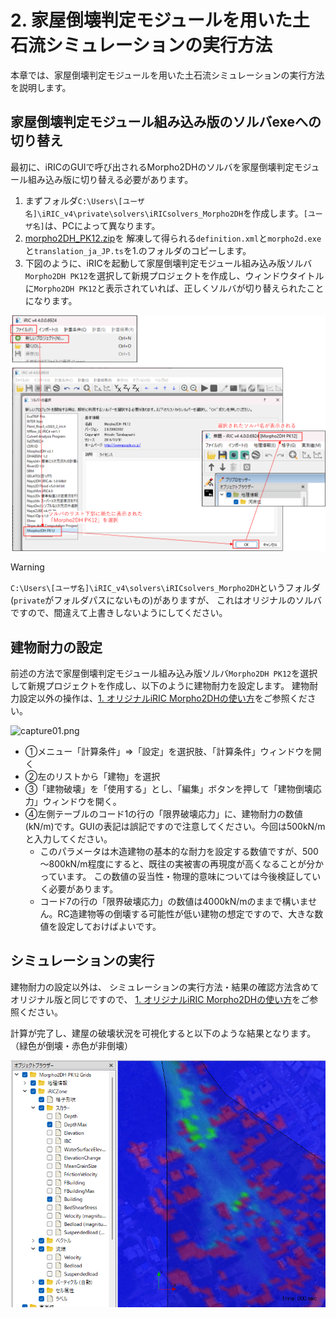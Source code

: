 # 2. 家屋倒壊判定モジュールを用いた土石流シミュレーションの実行方法

本章では、家屋倒壊判定モジュールを用いた土石流シミュレーションの実行方法を説明します。

## 家屋倒壊判定モジュール組み込み版のソルバexeへの切り替え

最初に、iRICのGUIで呼び出されるMorpho2DHのソルバを家屋倒壊判定モジュール組み込み版に切り替える必要があります。

1. まずフォルダ`C:\Users\[ユーザ名]\iRIC_v4\private\solvers\iRICsolvers_Morpho2DH`を作成します。`[ユーザ名]`は、PCによって異なります。
2. [morpho2DH_PK12.zip](../resources/bldgCollapseSimuHowTo/morpho2DH_PK12.zip)を
解凍して得られる`definition.xml`と`morpho2d.exe`と`translation_ja_JP.ts`を1.のフォルダのコピーします。
3. 下図のように、iRICを起動して家屋倒壊判定モジュール組み込み版ソルバ`Morpho2DH PK12`を選択して新規プロジェクトを作成し、ウィンドウタイトルに`Morpho2DH PK12`と表示されていれば、正しくソルバが切り替えられたことになります。

![capture_gui_title.png](../resources/bldgCollapseSimuHowTo/capture_gui_title.png)

> [!WARNING]
> `C:\Users\[ユーザ名]\iRIC_v4\solvers\iRICsolvers_Morpho2DH`というフォルダ(`private`がフォルダパスにないもの)がありますが、
> これはオリジナルのソルバですので、間違えて上書きしないようにしてください。


## 建物耐力の設定

前述の方法で家屋倒壊判定モジュール組み込み版ソルバ`Morpho2DH PK12`を選択して新規プロジェクトを作成し、以下のように建物耐力を設定します。
建物耐力設定以外の操作は、[1. オリジナルiRIC Morpho2DHの使い方](../manual/originalSimuHowTo.html)をご参照ください。

![capture01.png](../resources/bldgCollapseSimuHowTo/capture01.png)

* ①メニュー「計算条件」⇒「設定」を選択肢、「計算条件」ウィンドウを開く
* ②左のリストから「建物」を選択
* ③「建物破壊」を「使用する」とし、「編集」ボタンを押して「建物倒壊応力」ウィンドウを開く。
* ④左側テーブルのコード1の行の「限界破壊応力」に、建物耐力の数値(kN/m)です。GUIの表記は誤記ですので注意してください。今回は500kN/mと入力してください。
  * このパラメータは木造建物の基本的な耐力を設定する数値ですが、500～800kN/m程度にすると、既往の実被害の再現度が高くなることが分かっています。
  この数値の妥当性・物理的意味については今後検証していく必要があります。
  * コード7の行の「限界破壊応力」の数値は4000kN/mのままで構いません。RC造建物等の倒壊する可能性が低い建物の想定ですので、大きな数値を設定しておけばよいです。

## シミュレーションの実行

建物耐力の設定以外は、
シミュレーションの実行方法・結果の確認方法含めてオリジナル版と同じですので、
[1. オリジナルiRIC Morpho2DHの使い方](../manual/originalSimuHowTo.html)をご参照ください。

計算が完了し、建屋の破壊状況を可視化すると以下のような結果となります。（緑色が倒壊・赤色が非倒壊）

![capture_result.png](../resources/bldgCollapseSimuHowTo/capture_result.png)